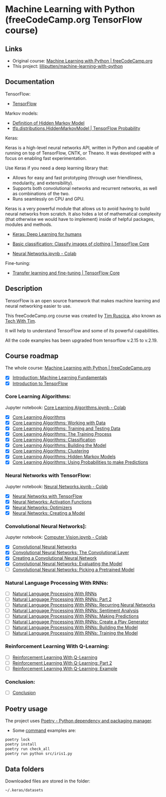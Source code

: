 <!--
 @desc machine-learning-with-python
 @since 2025.03.14, 22:00
 @changed 2025.07.03, 17:14
-->

# Machine Learning with Python (freeCodeCamp.org TensorFlow course)

## Links

- Original course: [Machine Learning with Python | freeCodeCamp.org](https://www.freecodecamp.org/learn/machine-learning-with-python/)
- This project: [lilliputten/machine-learning-with-python](https://github.com/lilliputten/machine-learning-with-python)

## Documentation

TensorFlow:

- [TensorFlow](https://www.tensorflow.org/)

Markov models:

- [Definition of Hidden Markov Model](http://jedlik.phy.bme.hu/~gerjanos/HMM/node4.html)
- [tfp.distributions.HiddenMarkovModel | TensorFlow Probability](https://www.tensorflow.org/probability/api_docs/python/tfp/distributions/HiddenMarkovModel)

Keras:

Keras is a high-level neural networks API, written in Python and capable of running on top of TensorFlow, CNTK, or Theano. It was developed with a focus on enabling fast experimentation.

Use Keras if you need a deep learning library that:

- Allows for easy and fast prototyping (through user friendliness, modularity, and extensibility).
- Supports both convolutional networks and recurrent networks, as well as combinations of the two.
- Runs seamlessly on CPU and GPU.

Keras is a very powerful module that allows us to avoid having to build neural networks from scratch. It also hides a lot of mathematical complexity (that otherwise we would have to implement) inside of helpful packages, modules and methods.

- [Keras: Deep Learning for humans](https://keras.io/)
- [Basic classification: Classify images of clothing | TensorFlow Core](https://www.tensorflow.org/tutorials/keras/classification)

- [Neural Networks.ipynb - Colab](https://colab.research.google.com/drive/1m2cg3D1x3j5vrFc-Cu0gMvc48gWyCOuG)

Fine-tuning:

- [Transfer learning and fine-tuning | TensorFlow Core](https://www.tensorflow.org/tutorials/images/transfer_learning)

## Description

TensorFlow is an open source framework that makes machine learning and neural networking easier to use.

This freeCodeCamp.org course was created by [Tim Ruscica](https://github.com/techwithtim), also known as [Tech With Tim](https://www.techwithtim.net/).

It will help to understand TensorFlow and some of its powerful capabilities.

All the code examples has been upgraded from tensorflow v.2.15 to v.2.19.

## Course roadmap

The whole course: [Machine Learning with Python | freeCodeCamp.org](https://www.freecodecamp.org/learn/machine-learning-with-python/)

- [x] [Introduction: Machine Learning Fundamentals](https://www.freecodecamp.org/learn/machine-learning-with-python/tensorflow/introduction-machine-learning-fundamentals)
- [x] [Introduction to TensorFlow](https://www.freecodecamp.org/learn/machine-learning-with-python/tensorflow/introduction-to-tensorflow)

### Core Learning Algorithms:

Jupyter notebook: [Core Learning Algorithms.ipynb - Colab](https://colab.research.google.com/drive/15Cyy2H7nT40sGR7TBN5wBvgTd57mVKay)

- [x] [Core Learning Algorithms](https://www.freecodecamp.org/learn/machine-learning-with-python/tensorflow/core-learning-algorithms)
- [x] [Core Learning Algorithms: Working with Data](https://www.freecodecamp.org/learn/machine-learning-with-python/tensorflow/core-learning-algorithms-working-with-data)
- [x] [Core Learning Algorithms: Training and Testing Data](https://www.freecodecamp.org/learn/machine-learning-with-python/tensorflow/core-learning-algorithms-training-and-testing-data)
- [x] [Core Learning Algorithms: The Training Process](https://www.freecodecamp.org/learn/machine-learning-with-python/tensorflow/core-learning-algorithms-the-training-process)
- [x] [Core Learning Algorithms: Classification](https://www.freecodecamp.org/learn/machine-learning-with-python/tensorflow/core-learning-algorithms-classification)
- [x] [Core Learning Algorithms: Building the Model](https://www.freecodecamp.org/learn/machine-learning-with-python/tensorflow/core-learning-algorithms-building-the-model)
- [x] [Core Learning Algorithms: Clustering](https://www.freecodecamp.org/learn/machine-learning-with-python/tensorflow/core-learning-algorithms-clustering)
- [x] [Core Learning Algorithms: Hidden Markov Models](https://www.freecodecamp.org/learn/machine-learning-with-python/tensorflow/core-learning-algorithms-hidden-markov-models)
- [x] [Core Learning Algorithms: Using Probabilities to make Predictions](https://www.freecodecamp.org/learn/machine-learning-with-python/tensorflow/core-learning-algorithms-using-probabilities-to-make-predictions)

### Neural Networks with TensorFlow:

Jupyter notebook: [Neural Networks.ipynb - Colab](https://colab.research.google.com/drive/1m2cg3D1x3j5vrFc-Cu0gMvc48gWyCOuG)

- [x] [Neural Networks with TensorFlow](https://www.freecodecamp.org/learn/machine-learning-with-python/tensorflow/neural-networks-with-tensorflow)
- [x] [Neural Networks: Activation Functions](https://www.freecodecamp.org/learn/machine-learning-with-python/tensorflow/neural-networks-activation-functions)
- [x] [Neural Networks: Optimizers](https://www.freecodecamp.org/learn/machine-learning-with-python/tensorflow/neural-networks-optimizers)
- [x] [Neural Networks: Creating a Model](https://www.freecodecamp.org/learn/machine-learning-with-python/tensorflow/neural-networks-creating-a-model)

### Convolutional Neural Networks]:

Jupyter notebook: [Computer Vision.ipynb - Colab](https://colab.research.google.com/drive/1ZZXnCjFEOkp_KdNcNabd14yok0BAIuwS)

- [x] [Convolutional Neural Networks](https://www.freecodecamp.org/learn/machine-learning-with-python/tensorflow/convolutional-neural-networks)
- [x] [Convolutional Neural Networks: The Convolutional Layer](https://www.freecodecamp.org/learn/machine-learning-with-python/tensorflow/convolutional-neural-networks-the-convolutional-layer)
- [x] [Creating a Convolutional Neural Network](https://www.freecodecamp.org/learn/machine-learning-with-python/tensorflow/creating-a-convolutional-neural-network)
- [x] [Convolutional Neural Networks: Evaluating the Model](https://www.freecodecamp.org/learn/machine-learning-with-python/tensorflow/convolutional-neural-networks-evaluating-the-model)
- [ ] [Convolutional Neural Networks: Picking a Pretrained Model](https://www.freecodecamp.org/learn/machine-learning-with-python/tensorflow/convolutional-neural-networks-picking-a-pretrained-model)

### Natural Language Processing With RNNs:

- [ ] [Natural Language Processing With RNNs](https://www.freecodecamp.org/learn/machine-learning-with-python/tensorflow/natural-language-processing-with-rnns)
- [ ] [Natural Language Processing With RNNs: Part 2](https://www.freecodecamp.org/learn/machine-learning-with-python/tensorflow/natural-language-processing-with-rnns-part-2)
- [ ] [Natural Language Processing With RNNs: Recurring Neural Networks](https://www.freecodecamp.org/learn/machine-learning-with-python/tensorflow/natural-language-processing-with-rnns-recurring-neural-networks)
- [ ] [Natural Language Processing With RNNs: Sentiment Analysis](https://www.freecodecamp.org/learn/machine-learning-with-python/tensorflow/natural-language-processing-with-rnns-sentiment-analysis)
- [ ] [Natural Language Processing With RNNs: Making Predictions](https://www.freecodecamp.org/learn/machine-learning-with-python/tensorflow/natural-language-processing-with-rnns-making-predictions)
- [ ] [Natural Language Processing With RNNs: Create a Play Generator](https://www.freecodecamp.org/learn/machine-learning-with-python/tensorflow/natural-language-processing-with-rnns-create-a-play-generator)
- [ ] [Natural Language Processing With RNNs: Building the Model](https://www.freecodecamp.org/learn/machine-learning-with-python/tensorflow/natural-language-processing-with-rnns-building-the-model)
- [ ] [Natural Language Processing With RNNs: Training the Model](https://www.freecodecamp.org/learn/machine-learning-with-python/tensorflow/natural-language-processing-with-rnns-training-the-model)

### Reinforcement Learning With Q-Learning:

- [ ] [Reinforcement Learning With Q-Learning](https://www.freecodecamp.org/learn/machine-learning-with-python/tensorflow/reinforcement-learning-with-q-learning)
- [ ] [Reinforcement Learning With Q-Learning: Part 2](https://www.freecodecamp.org/learn/machine-learning-with-python/tensorflow/reinforcement-learning-with-q-learning-part-2)
- [ ] [Reinforcement Learning With Q-Learning: Example](https://www.freecodecamp.org/learn/machine-learning-with-python/tensorflow/reinforcement-learning-with-q-learning-example)

### Conclusion:

- [ ] [Conclusion](https://www.freecodecamp.org/learn/machine-learning-with-python/tensorflow/conclusion)

## Poetry usage

The project uses [Poetry - Python dependency and packaging manager](https://python-poetry.org/).

- Some [command](https://python-poetry.org/docs/cli/) examples are:

```bash
poetry lock
poetry install
poetry run check_all
poetry run python src/iris1.py
```

## Data folders

Downloaded files are stored in the folder:

`~/.keras/datasets`
